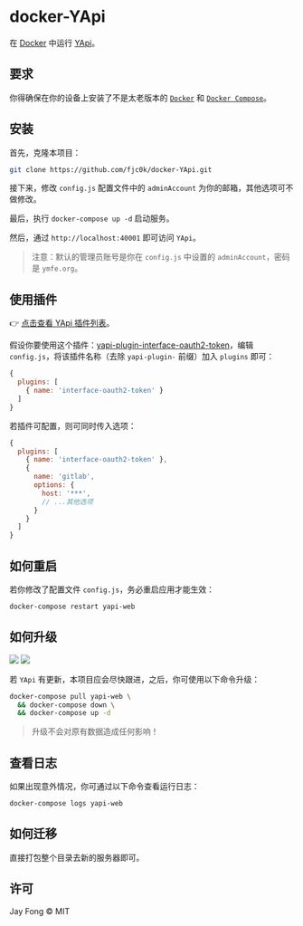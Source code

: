 # docker-YApi

在 [Docker](https://www.docker.com/) 中运行 [YApi](https://github.com/YMFE/yapi)。

## 要求

你得确保在你的设备上安装了不是太老版本的 [`Docker`](https://docs.docker.com/install/linux/docker-ce/centos/#install-docker-ce) 和 [`Docker Compose`](https://docs.docker.com/compose/install/)。

## 安装

首先，克隆本项目：

```bash
git clone https://github.com/fjc0k/docker-YApi.git
```

接下来，修改 `config.js` 配置文件中的 `adminAccount` 为你的邮箱，其他选项可不做修改。

最后，执行 `docker-compose up -d` 启动服务。

然后，通过 `http://localhost:40001` 即可访问 `YApi`。

> 注意：默认的管理员账号是你在 `config.js` 中设置的 `adminAccount`，密码是 `ymfe.org`。

## 使用插件

👉 [点击查看 YApi 插件列表](https://www.npmjs.com/search?q=yapi-plugin-)。

假设你要使用这个插件：[yapi-plugin-interface-oauth2-token](https://www.npmjs.com/package/yapi-plugin-interface-oauth2-token)，编辑 `config.js`，将该插件名称（去除 `yapi-plugin-` 前缀）加入 `plugins` 即可：

```js
{
  plugins: [
    { name: 'interface-oauth2-token' }
  ]
}
```

若插件可配置，则可同时传入选项：

```js
{
  plugins: [
    { name: 'interface-oauth2-token' },
    {
      name: 'gitlab',
      options: {
        host: '***',
        // ...其他选项
      }
    }
  ]
}
```

## 如何重启

若你修改了配置文件 `config.js`，务必重启应用才能生效：

```bash
docker-compose restart yapi-web
```

## 如何升级

<img src="https://badgen.net/github/tag/YMFE/yapi?label=YApi%20%E6%9C%80%E6%96%B0%E7%89%88%E6%9C%AC"> <img src="https://badgen.net/github/tag/fjc0k/docker-YApi?label=docker-YApi%20%E6%9C%80%E6%96%B0%E7%89%88%E6%9C%AC">

若 `YApi` 有更新，本项目应会尽快跟进，之后，你可使用以下命令升级：

```bash
docker-compose pull yapi-web \
  && docker-compose down \
  && docker-compose up -d
```

> 升级不会对原有数据造成任何影响！

## 查看日志

如果出现意外情况，你可通过以下命令查看运行日志：

```bash
docker-compose logs yapi-web
```

## 如何迁移

直接打包整个目录去新的服务器即可。

## 许可

Jay Fong © MIT
